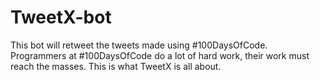 # TweetX-bot
This bot will retweet the tweets made using #100DaysOfCode. Programmers at #100DaysOfCode do a lot of hard work, their work must reach the masses. This is what TweetX is all about.

